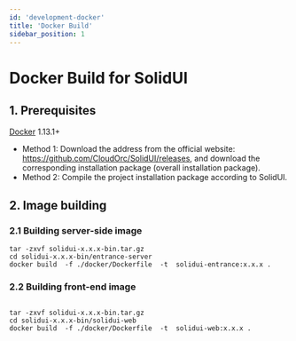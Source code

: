 ```yaml
---
id: 'development-docker'
title: 'Docker Build'
sidebar_position: 1
---
```


# Docker Build for SolidUI

## 1. Prerequisites

[Docker](https://docs.docker.com/engine/install/) 1.13.1+

* Method 1: Download the address from the official website: https://github.com/CloudOrc/SolidUI/releases, and download the corresponding installation package (overall installation package).
* Method 2: Compile the project installation package according to SolidUI.

## 2. Image building

### 2.1 Building server-side image

```shell script
tar -zxvf solidui-x.x.x-bin.tar.gz
cd solidui-x.x.x-bin/entrance-server 
docker build  -f ./docker/Dockerfile  -t  solidui-entrance:x.x.x . 

```

### 2.2 Building front-end image

```shell script

tar -zxvf solidui-x.x.x-bin.tar.gz
cd solidui-x.x.x-bin/solidui-web
docker build  -f ./docker/Dockerfile  -t  solidui-web:x.x.x .

```